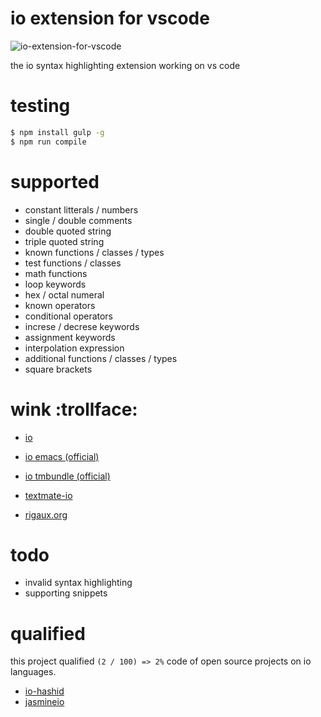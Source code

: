 # io extension for vscode

![io-extension-for-vscode](http://www.pigno.se/static/assets/images/io_extension_for_vscode.png)

the io syntax highlighting extension working on vs code

# testing

```bash
$ npm install gulp -g
$ npm run compile
```

# supported

- constant litterals / numbers
- single / double comments
- double quoted string
- triple quoted string
- known functions / classes / types
- test functions / classes
- math functions
- loop keywords
- hex / octal numeral
- known operators
- conditional operators
- increse / decrese keywords
- assignment keywords
- interpolation expression
- additional functions / classes / types
- square brackets

# wink :trollface:

- [io](http://iolanguage.org/guide/guide.html)

- [io emacs (official)](https://github.com/stevedekorte/io/blob/master/extras/SyntaxHighlighters/Emacs/io-mode.el)

- [io tmbundle (official)](https://github.com/stevedekorte/io/blob/master/extras/SyntaxHighlighters/Io.tmbundle/Syntaxes/Io.plist)

- [textmate-io](https://github.com/textmate/io.tmbundle/blob/e8f7b3773544cfc14a7ede7344ed94683f7ed602/Syntaxes/Io.plist)

- [rigaux.org](http://rigaux.org/language-study/syntax-across-languages-per-language/Io.html)

# todo

- invalid syntax highlighting
- supporting snippets

# qualified

this project qualified `(2 / 100) => 2%` code of open source projects on io languages.

- [io-hashid](https://github.com/KennethanCeyer/io-hashids)
- [jasmineio](https://github.com/bekkopen/jasmineio)
